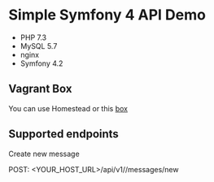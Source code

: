 # Simple Symfony 4 API Demo
- PHP 7.3
- MySQL 5.7
- nginx
- Symfony 4.2

## Vagrant Box
You can use Homestead or this [box](https://app.vagrantup.com/EduardMaghakyan/boxes/symfony-demo-api)

## Supported endpoints
Create new message

POST: <YOUR_HOST_URL>/api/v1//messages/new
